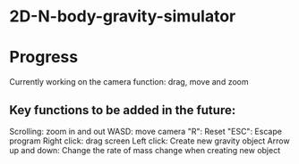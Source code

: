 # 2D-N-body-gravity-simulator

# Progress
Currently working on the camera function: drag, move and zoom

## Key functions to be added in the future:
Scrolling: zoom in and out
WASD: move camera
"R": Reset
"ESC": Escape program
Right click: drag screen
Left click: Create new gravity object
Arrow up and down: Change the rate of mass change when creating new object